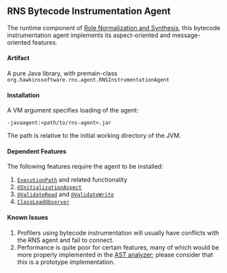 
RNS Bytecode Instrumentation Agent
----------------------------------
The runtime component of [Role Normalization and Synthesis], this bytecode instrumentation agent implements its aspect-oriented and message-oriented features.

[Role Normalization and Synthesis]: https://github.com/byron-hawkins/org.hawkinssoftware.rns/blob/master/rns/README.md

#### Artifact

A pure Java library, with premain-class 
`org.hawkinssoftware.rns.agent.RNSInstrumentationAgent`

#### Installation

A VM argument specifies loading of the agent:

    -javaagent:<path/to/rns-agent>.jar

The path is relative to the initial working directory of the JVM.

#### Dependent Features

The following features require the agent to be installed:

1. <code>[ExecutionPath]</code> and related functionality
2. <code>[@InitializationAspect]</code>
3. <code>[@ValidateRead]</code> and <code>[@ValidateWrite]</code>
4. <code>[ClassLoadObserver]</code>

[ExecutionPath]: https://github.com/byron-hawkins/org.hawkinssoftware.rns-core/blob/master/rns-core/src/main/java/org/hawkinssoftware/rns/core/moa/ExecutionPath.java
[@InitializationAspect]: https://github.com/byron-hawkins/org.hawkinssoftware.rns-core/blob/master/rns-core/src/main/java/org/hawkinssoftware/rns/core/aop/InitializationAspect.java
[@ValidateRead]: https://github.com/byron-hawkins/org.hawkinssoftware.rns-core/blob/master/rns-core/src/main/java/org/hawkinssoftware/rns/core/validation/ValidateRead.java
[@ValidateWrite]: https://github.com/byron-hawkins/org.hawkinssoftware.rns-core/blob/master/rns-core/src/main/java/org/hawkinssoftware/rns/core/validation/ValidateWrite.java
[ClassLoadObserver]: https://github.com/byron-hawkins/org.hawkinssoftware.rns-core/blob/master/rns-core/src/main/java/org/hawkinssoftware/rns/core/aop/ClassLoadObserver.java

#### Known Issues

1. Profilers using bytecode instrumentation will usually have
   conflicts with the RNS agent and fail to connect.
2. Performance is quite poor for certain features, many of which
   would be more properly implemented in the [AST analyzer]; please consider that this is a prototype 
   implementation.
   
[AST analyzer]: https://github.com/byron-hawkins/org.hawkinssoftware.rns-ast-analyzer/blob/master/rns-ast-analyzer/README.md
